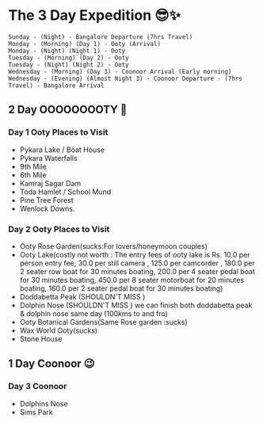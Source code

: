 # The 3 Day Expedition 😎✨

```
Sunday - (Night) - Bangalore Departure (7hrs Travel)
Monday - (Morning) (Day 1) - Ooty (Arrival)
Monday - (Night) (Night 1) - Ooty
Tuesday - (Morning) (Day 2) - Ooty
Tuesday - (Night) (Night 2) - Ooty
Wednesday - (Morning) (Day 3) - Coonoor Arrival (Early morning)
Wednesday - (Evening) (Almost Night 3) - Coonoor Departure - (7hrs Travel) - Bangalore Arrival

```

## 2 Day OOOOOOOOTY 🤩

### Day 1 Ooty Places to Visit

- Pykara Lake / Boat House
- Pykara Waterfalls
- 9th Mile
- 6th Mile
- Kamraj Sagar Dam
- Toda Hamlet / School Mund
- Pine Tree Forest
- Wenlock Downs.

### Day 2 Ooty Places to Visit

- Ooty Rose Garden(sucks:For lovers/honeymoon couples) 
- Ooty Lake(costly not worth : The entry fees of ooty lake is Rs. 10.0 per person entry fee, 30.0 per still camera , 125.0 per camcorder    , 180.0 per 2 seater row boat for 30 minutes boating, 200.0 per 4 seater pedal boat for 30 minutes boating, 450.0 per 8 seater         motorboat for 20 minutes boating, 160.0 per 2 seater pedal boat for 30 minutes boating)
- Doddabetta Peak (SHOULDN'T MISS ) 
- Dolphin Nose (SHOULDN'T MISS ) we can finish both doddabetta peak & dolphin nose same day (100kms to and fro)
- Ooty Botanical Gardens(Same Rose garden :sucks) 
- Wax World Ooty(sucks) 
- Stone House

## 1 Day Coonoor 😉

### Day 3 Coonoor

- Dolphins Nose
- Sims Park

